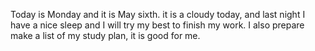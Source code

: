 Today is Monday and it is May sixth. it is a cloudy today, and last night I have a nice sleep and I will try my best to finish my work. I also prepare make a list of my study plan, it is good for me.
